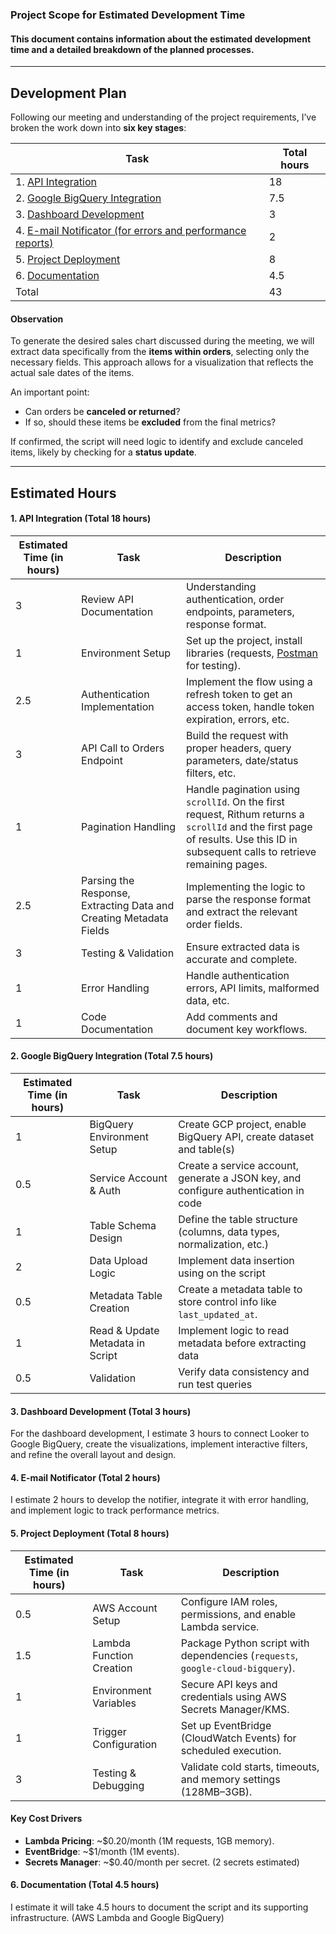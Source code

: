 ### Project Scope for Estimated Development Time

#### This document contains information about the estimated development time and a detailed breakdown of the planned processes.
---

## Development Plan

Following our meeting and understanding of the project requirements, I’ve broken the work down into **six key stages**:

| Task | Total hours |
|----|---|
|1. [API Integration](#api-integration) | 18 |
|2. [Google BigQuery Integration](#gbq) | 7.5 |
|3. [Dashboard Development](#dashboard) | 3 |
|4. [E-mail Notificator (for errors and performance reports)](#email) | 2 |
|5. [Project Deployment](#deploy) | 8 |
|6. [Documentation](#doc) | 4.5 |
| Total | 43 |

#### Observation
To generate the desired sales chart discussed during the meeting, we will extract data specifically from the **items within orders**, selecting only the necessary fields. This approach allows for a visualization that reflects the actual sale dates of the items.

An important point:  
- Can orders be **canceled or returned**?
- If so, should these items be **excluded** from the final metrics?
  
If confirmed, the script will need logic to identify and exclude canceled items, likely by checking for a **status update**.

---

## Estimated Hours
<a id="api-integration"></a>
#### 1. API Integration (Total 18 hours)
 Estimated Time (in hours) | Task                                                               | Description                                                                                                                                                                       
---------------------------|--------------------------------------------------------------------|-----------------------------------------------------------------------------------------------------------------------------------------------------------------------------------
 3                         | Review API Documentation                                           | Understanding authentication, order endpoints, parameters, response format.                                                                                                       
 1                         | Environment Setup                                                  | Set up the project, install libraries (requests, [Postman](https://www.postman.com/) for testing).                                                                                                            
 2.5                       | Authentication Implementation                                      | Implement the flow using a refresh token to get an access token, handle token expiration, errors, etc.                                                                            
 3                         | API Call to Orders Endpoint                                        | Build the request with proper headers, query parameters, date/status filters, etc.                                                                                                
 1                         | Pagination Handling                                                | Handle pagination using `scrollId`. On the first request, Rithum returns a `scrollId` and the first page of results. Use this ID in subsequent calls to retrieve remaining pages. 
 2.5                       | Parsing the Response, Extracting Data and Creating Metadata Fields | Implementing the logic to parse the response format and extract the relevant order fields.                                                                                        
 3                         | Testing & Validation                                               | Ensure extracted data is accurate and complete.                                                                                                                                   
 1                         | Error Handling                                                     | Handle authentication errors, API limits, malformed data, etc.                                                                                                                    
 1                         | Code Documentation                                                 | Add comments and document key workflows.                                                                                                                                          

<a id="gbq"></a>
#### 2. Google BigQuery Integration  (Total 7.5 hours)

| Estimated Time (in hours)  | Task                           | Description                                                                                      |
|-----------------|--------------------------------|--------------------------------------------------------------------------------------------------|
| 1     | BigQuery Environment Setup   | Create GCP project, enable BigQuery API, create dataset and table(s)                               |
| 0.5      | Service Account & Auth       | Create a service account, generate a JSON key, and configure authentication in code                |
| 1       | Table Schema Design          | Define the table structure (columns, data types, normalization, etc.)                              |
| 2   | Data Upload Logic            | Implement data insertion using on the script |
| 0.5     | Metadata Table Creation            | Create a metadata table to store control info like `last_updated_at`.                 |
| 1     | Read & Update Metadata in Script   | Implement logic to read metadata before extracting data  |
| 0.5   | Validation  | Verify data consistency and run test queries                                                       |

<a id="dashboard"></a>
#### 3. Dashboard Development (Total 3 hours)
For the dashboard development, I estimate 3 hours to connect Looker to Google BigQuery, create the visualizations, implement interactive filters, and refine the overall layout and design.

<a id="email"></a>
#### 4. E-mail Notificator (Total 2 hours)
I estimate 2 hours to develop the notifier, integrate it with error handling, and implement logic to track performance metrics. 

<a id="deploy"></a>
#### 5. Project Deployment (Total 8 hours)

| **Estimated Time (in hours)** | **Task**                          | **Description**                                                                 |
|---------------------------|------------------------------------|---------------------------------------------------------------------------|
| 0.5                    | AWS Account Setup           | Configure IAM roles, permissions, and enable Lambda service.              |
| 1.5                     | Lambda Function Creation    | Package Python script with dependencies (`requests`, `google-cloud-bigquery`). |
| 1                       | Environment Variables       | Secure API keys and credentials using AWS Secrets Manager/KMS.            |
| 1                     | Trigger Configuration       | Set up EventBridge (CloudWatch Events) for scheduled execution.          |
| 3                     | Testing & Debugging         | Validate cold starts, timeouts, and memory settings (128MB–3GB).         |

#### **Key Cost Drivers**
- **Lambda Pricing**: ~$0.20/month (1M requests, 1GB memory).  
- **EventBridge**: ~$1/month (1M events).  
- **Secrets Manager**: ~$0.40/month per secret. (2 secrets estimated)

<a id="doc"></a>
#### 6. Documentation (Total 4.5 hours)
I estimate it will take 4.5 hours to document the script and its supporting infrastructure. (AWS Lambda and Google BigQuery) 
